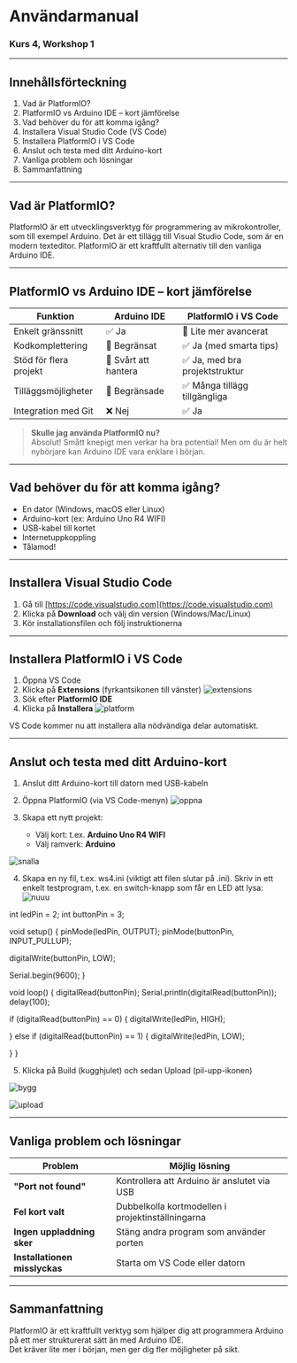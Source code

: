 # Användarmanual
### Kurs 4, Workshop 1

---

## Innehållsförteckning
1. Vad är PlatformIO?
2. PlatformIO vs Arduino IDE – kort jämförelse
3. Vad behöver du för att komma igång?
4. Installera Visual Studio Code (VS Code)
5. Installera PlatformIO i VS Code
6. Anslut och testa med ditt Arduino-kort
7. Vanliga problem och lösningar
8. Sammanfattning

--- 

## Vad är PlatformIO?

PlatformIO är ett utvecklingsverktyg för programmering av mikrokontroller, som till exempel Arduino. Det är ett tillägg till Visual Studio Code, som är en modern texteditor. PlatformIO är ett kraftfullt alternativ till den vanliga Arduino IDE.

--- 

## PlatformIO vs Arduino IDE – kort jämförelse

| Funktion                     | Arduino IDE                  | PlatformIO i VS Code               |
|-----------------------------|------------------------------|------------------------------------|
| Enkelt gränssnitt           | ✅ Ja                         | 🔸 Lite mer avancerat             |
| Kodkomplettering            | 🔸 Begränsat                  | ✅ Ja (med smarta tips)           |
| Stöd för flera projekt      | 🔸 Svårt att hantera          | ✅ Ja, med bra projektstruktur    |
| Tilläggsmöjligheter         | 🔸 Begränsade                 | ✅ Många tillägg tillgängliga     |
| Integration med Git         | ❌ Nej                        | ✅ Ja                              |

>  **Skulle jag använda PlatformIO nu?**  
> Absolut! Smått knepigt men verkar ha bra potential! Men om du är helt nybörjare kan Arduino IDE vara enklare i början.

---

## Vad behöver du för att komma igång?

- En dator (Windows, macOS eller Linux)
- Arduino-kort (ex: Arduino Uno R4 WIFI)
- USB-kabel till kortet
- Internetuppkoppling
- Tålamod!

---

## Installera Visual Studio Code

1. Gå till [https://code.visualstudio.com](https://code.visualstudio.com)
2. Klicka på **Download** och välj din version (Windows/Mac/Linux)
3. Kör installationsfilen och följ instruktionerna

--- 

## Installera PlatformIO i VS Code

1. Öppna VS Code
2. Klicka på **Extensions** (fyrkantsikonen till vänster)
![extensions](https://github.com/user-attachments/assets/0f9d74a6-0c1a-489b-8ec9-05657efd8989)
3. Sök efter **PlatformIO IDE**
4. Klicka på **Installera**
![platform](https://github.com/user-attachments/assets/2c4b82cf-91ed-446a-b6b8-313f218a6d16)

VS Code kommer nu att installera alla nödvändiga delar automatiskt.

---

## Anslut och testa med ditt Arduino-kort

1. Anslut ditt Arduino-kort till datorn med USB-kabeln
2. Öppna PlatformIO (via VS Code-menyn)
![oppna](https://github.com/user-attachments/assets/f22097c9-3f0f-4a18-a1bd-372a6aaaedb1)

3. Skapa ett nytt projekt:
   - Välj kort: t.ex. **Arduino Uno R4 WIFI**
   - Välj ramverk: **Arduino**
   
![snalla](https://github.com/user-attachments/assets/af3da640-2387-41b9-a41c-cd872d78dad7)

4. Skapa en ny fil, t.ex. ws4.ini (viktigt att filen slutar på .ini). Skriv in ett enkelt testprogram, t.ex. en switch-knapp som får en LED att lysa:
![nuuu](https://github.com/user-attachments/assets/a06b98dc-cf5b-4f77-b44f-3c71f23a89cf)


int ledPin = 2;
int buttonPin = 3;

void setup()
{
  pinMode(ledPin, OUTPUT);
  pinMode(buttonPin, INPUT_PULLUP);
  
  digitalWrite(buttonPin, LOW);
  
  Serial.begin(9600);
}

void loop()
{
  digitalRead(buttonPin);
  Serial.println(digitalRead(buttonPin));
  delay(100);
  
  if (digitalRead(buttonPin) == 0)
  {
    digitalWrite(ledPin, HIGH);
   
  }
  else if (digitalRead(buttonPin) == 1)
  {
    digitalWrite(ledPin, LOW);
  
  }
} 

5. Klicka på Build (kugghjulet) och sedan Upload (pil-upp-ikonen)

![bygg](https://github.com/user-attachments/assets/014250e4-8917-4ee0-bb6f-d453325896ad)

![upload](https://github.com/user-attachments/assets/3942ddd0-e4b1-43ff-8a3d-86f2aca4f66b)

---

## Vanliga problem och lösningar

| Problem                  | Möjlig lösning                                      |
|--------------------------|------------------------------------------------------|
| **"Port not found"**     | Kontrollera att Arduino är anslutet via USB         |
| **Fel kort valt**        | Dubbelkolla kortmodellen i projektinställningarna   |
| **Ingen uppladdning sker** | Stäng andra program som använder porten          |
| **Installationen misslyckas** | Starta om VS Code eller datorn              |

---

## Sammanfattning

PlatformIO är ett kraftfullt verktyg som hjälper dig att programmera Arduino på ett mer strukturerat sätt än med Arduino IDE.  
Det kräver lite mer i början, men ger dig fler möjligheter på sikt.  



   
